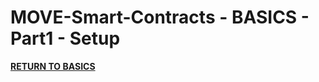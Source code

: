 # MOVE-Smart-Contracts - BASICS - Part1 - Setup


<a href="https://github.com/net2devcrypto/MOVE-Smart-Contracts/tree/main"><b>RETURN TO BASICS</b></a>

